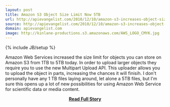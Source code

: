 ```yaml
---
layout: post
title: Amazon S3 Object Size Limit Now 5TB
url: http://apievangelist.com/2010/12/10/amazon-s3-increases-object-size-limit-5tb/
source: http://apievangelist.com/2010/12/10/amazon-s3-increases-object-size-limit-5tb/
domain: apievangelist.com
image: http://kinlane-productions.s3.amazonaws.com/AWS_LOGO_CMYK.jpg
---
```

{% include JB/setup %}<p>Amazon Web Services increased the size limit for objects you can store on Amazon S3 from 1TB to 5TB today.
In order to upload larger objects they require you to use the new Multipart Upload API. This uploader allows you to upload the object in parts, increasing the chances it will finisih.
I don't personally have any 1 TB files laying around, let alone a 5TB files, but I'm sure this opens up a lot of new possibilities for using Amazon Web Service for scientific data or media content.</p>
<center><p><a href="http://apievangelist.com/2010/12/10/amazon-s3-increases-object-size-limit-5tb/" style='padding:25px; font-sze:18px; font-weight: bold;'>Read Full Story</a></p></center>
